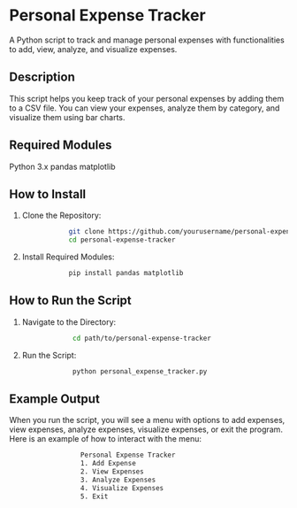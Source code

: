 # Personal Expense Tracker
A Python script to track and manage personal expenses with functionalities to add, view, analyze, and visualize expenses.

## Description
This script helps you keep track of your personal expenses by adding them to a CSV file. You can view your expenses, analyze them by category, and visualize them using bar charts.

## Required Modules
Python 3.x
pandas
matplotlib

## How to Install
1. Clone the Repository:
```bash
               git clone https://github.com/yourusername/personal-expense-tracker.git
               cd personal-expense-tracker
```
2. Install Required Modules:
```bash
               pip install pandas matplotlib
```
## How to Run the Script
1. Navigate to the Directory:
```bash
                cd path/to/personal-expense-tracker
```
2. Run the Script:
```bash
                python personal_expense_tracker.py
```
## Example Output
When you run the script, you will see a menu with options to add expenses, view expenses, analyze expenses, visualize expenses, or exit the program. Here is an example of how to interact with the menu:
```bash
                  Personal Expense Tracker
                  1. Add Expense
                  2. View Expenses
                  3. Analyze Expenses
                  4. Visualize Expenses
                  5. Exit
```